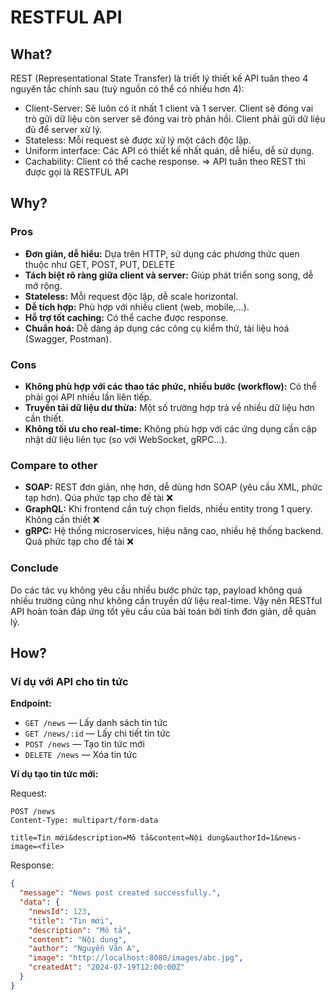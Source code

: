 # RESTFUL API
## What?
REST (Representational State Transfer) là triết lý thiết kế API tuân theo 4 nguyên tắc chính sau (tuỳ nguồn có thể có nhiều hơn 4):
- Client-Server: Sẽ luôn có ít nhất 1 client và 1 server. Client sẽ đóng vai trò gửi dữ liệu còn server sẽ đóng vai trò phản hồi. Client phải gửi dữ liệu đủ để server xử lý.
- Stateless: Mỗi request sẽ được xử lý một cách độc lập.
- Uniform interface: Các API có thiết kế nhất quán, dễ hiểu, dễ sử dụng.
- Cachability: Client có thể cache response.
=> API tuân theo REST thì được gọi là RESTFUL API

## Why?

### Pros
- **Đơn giản, dễ hiểu:** Dựa trên HTTP, sử dụng các phương thức quen thuộc như GET, POST, PUT, DELETE
- **Tách biệt rõ ràng giữa client và server:** Giúp phát triển song song, dễ mở rộng.
- **Stateless:** Mỗi request độc lập, dễ scale horizontal.
- **Dễ tích hợp:** Phù hợp với nhiều client (web, mobile,...).
- **Hỗ trợ tốt caching:**  Có thể cache được response.
- **Chuẩn hoá:** Dễ dàng áp dụng các công cụ kiểm thử, tài liệu hoá (Swagger, Postman).

### Cons
- **Không phù hợp với các thao tác phức, nhiều bước (workflow):** Có thể phải gọi API nhiều lần liên tiếp.
- **Truyền tải dữ liệu dư thừa:** Một số trường hợp trả về nhiều dữ liệu hơn cần thiết.
- **Không tối ưu cho real-time:** Không phù hợp với các ứng dụng cần cập nhật dữ liệu liên tục (so với WebSocket, gRPC...).

### Compare to other
- **SOAP:** REST đơn giản, nhẹ hơn, dễ dùng hơn SOAP (yêu cầu XML, phức tạp hơn). Qúa phức tạp cho đề tài ❌
- **GraphQL:** Khi frontend cần tuỳ chọn fields, nhiều entity trong 1 query. Không cần thiết ❌
- **gRPC:** Hệ thống microservices, hiệu năng cao, nhiều hệ thống backend. Quá phức tạp cho đề tài ❌

### Conclude
Do các tác vụ không yêu cầu nhiều bước phức tạp, payload không quá nhiều trường cũng như không cần truyền dữ liệu real-time. Vậy nên RESTful API hoàn toàn đáp ứng tốt yêu cầu của bài toán bởi tính đơn giản, dễ quản lý.

## How?

### Ví dụ với API cho tin tức

**Endpoint:**
- `GET /news` — Lấy danh sách tin tức
- `GET /news/:id` — Lấy chi tiết tin tức
- `POST /news` — Tạo tin tức mới
- `DELETE /news` — Xóa tin tức

**Ví dụ tạo tin tức mới:**

Request:
```http
POST /news
Content-Type: multipart/form-data

title=Tin mới&description=Mô tả&content=Nội dung&authorId=1&news-image=<file>
```

Response:
```json
{
  "message": "News post created successfully.",
  "data": {
    "newsId": 123,
    "title": "Tin mới",
    "description": "Mô tả",
    "content": "Nội dung",
    "author": "Nguyễn Văn A",
    "image": "http://localhost:8080/images/abc.jpg",
    "createdAt": "2024-07-19T12:00:00Z"
  }
}
```
